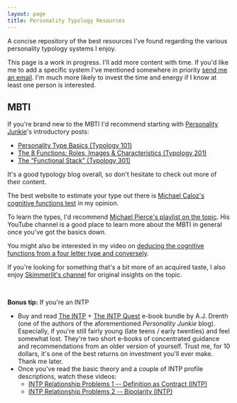 ```yaml
---
layout: page
title: Personality Typology Resources
---
```


A concise repository of the best resources I've found regarding the various personality typology systems I enjoy.

This page is a work in progress. I'll add more content with time. If you'd like me to add a specific system I've mentioned somewhere in priority [send me an email](/contact). I'm much more likely to invest the time and energy if I know at least one person is interested.

## MBTI

If you're brand new to the MBTI I'd recommend starting with [Personality Junkie](https://personalityjunkie.com)'s introductory posts:
- [Personality Type Basics (Typology 101) ](https://personalityjunkie.com/typology-101/)
- [The 8 Functions: Roles, Images & Characteristics (Typology 201)](https://personalityjunkie.com/functions-ni-ti-fi-si-ne-te-fe-se/)
- [The “Functional Stack” (Typology 301)](https://personalityjunkie.com/functional-stack-type-dynamics-theory/)

It's a good typology blog overall, so don't hesitate to check out more of their content.

The best website to estimate your type out there is [Michael Caloz's cognitive functions test](https://www.michaelcaloz.com/personality/) in my opinion.

To learn the types, I'd recommend [Michael Pierce's playlist on the topic](https://www.youtube.com/watch?v=zdwGmkc9brI&list=PL6rzdODmcL65kvRx1us3UXkxWclo-LJ_h&pp=iAQB). His YouTube channel is a good place to learn more about the MBTI in general once you've got the basics down.

You might also be interested in my video on [deducing the cognitive functions from a four letter type and conversely](https://www.youtube.com/watch?v=YDSWY1kr4vU).

If you're looking for something that's a bit more of an acquired taste, I also enjoy [Skimmerlit's channel](https://www.youtube.com/watch?v=6-ySrhaOTg0&list=PLapyHb3ibDRXM5PjMODG8oPx58cL9gST-&pp=iAQB) for original insights on the topic.


<br>

**Bonus tip:** If you're an INTP
- Buy and read [The INTP](https://personalityjunkie.com/intp-book-personality-careers-relationships-truth-meaning/) + [The INTP Quest](https://personalityjunkie.com/intp-quest-book/) e-book bundle by A.J. Drenth (one of the authors of the aforementioned *Personality Junkie* blog). Especially, if you're still fairly young (late teens / early twenties) and feel somewhat lost. They're two short e-books of concentrated guidance and recommendations from an older version of yourself. Trust me, for 10 dollars, it's one of the best returns on investment you'll ever make. Thank me later.
- Once you've read the basic theory and a couple of INTP profile descriptions, watch these videos:
  - [INTP Relationship Problems 1 -- Definition as Contract (INTP)](https://www.youtube.com/watch?v=dLP5edjS_3I)
  - [INTP Relationship Problems 2 -- Bipolarity (INTP)](https://youtu.be/neoDb6NTDL4)

